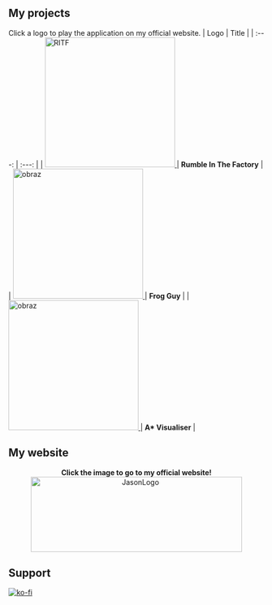## My projects

Click a logo to play the application on my official website.
| Logo | Title |
| :---: | :---: |
| <a href="https://jasonxiii.pl/rumble-in-the-factory"><img width="256" height="256" alt="RITF" src="https://github.com/user-attachments/assets/1ed7c381-7c94-4da5-90f3-ea9a8e09ad2f" /> </a> | **Rumble In The Factory** |
| <a href="https://jasonxiii.pl/frog-guy"><img width="256" height="256" alt="obraz" src="https://github.com/user-attachments/assets/46e2070d-77a1-43dc-ae60-718526d8a1f6" /> </a> | **Frog Guy** |
| <a href="https://jasonxiii.pl/astar-visualiser"><img width="256" height="256" alt="obraz" src="https://github.com/user-attachments/assets/ba9a1663-13d7-4a6c-8026-51a8c8e39014" /> </a> | **A\* Visualiser** |

## My website

<p align = "center">
  <b>Click the image to go to my official website!</b>
  </br>
  <a href="https://jasonxiii.pl"><img width="416" height="148" alt="JasonLogo" src="https://github.com/user-attachments/assets/869d4380-b602-4102-a2e4-120650d94251" /></a>
</p>

## Support

[![ko-fi](https://ko-fi.com/img/githubbutton_sm.svg)](https://ko-fi.com/P5P61JLNRJ)
